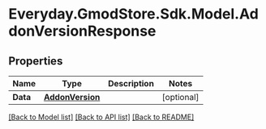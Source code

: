 # Everyday.GmodStore.Sdk.Model.AddonVersionResponse

## Properties

Name | Type | Description | Notes
------------ | ------------- | ------------- | -------------
**Data** | [**AddonVersion**](AddonVersion.md) |  | [optional] 

[[Back to Model list]](../README.md#documentation-for-models) [[Back to API list]](../README.md#documentation-for-api-endpoints) [[Back to README]](../README.md)

